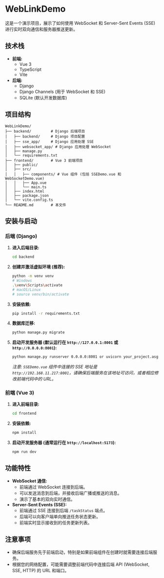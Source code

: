 # WebLinkDemo

这是一个演示项目，展示了如何使用 WebSocket 和 Server-Sent Events (SSE) 进行实时双向通信和服务器推送更新。

## 技术栈

*   **前端:**
    *   Vue 3
    *   TypeScript
    *   Vite
*   **后端:**
    *   Django
    *   Django Channels (用于 WebSocket 和 SSE)
    *   SQLite (默认开发数据库)

## 项目结构

```
WebLinkDemo/
├── backend/         # Django 后端项目
│   ├── backend/     # Django 项目配置
│   ├── sse_app/     # Django 应用处理 SSE
│   ├── websocket_app/ # Django 应用处理 WebSocket
│   ├── manage.py
│   └── requirements.txt
├── frontend/        # Vue 3 前端项目
│   ├── public/
│   ├── src/
│   │   ├── components/ # Vue 组件 (包括 SSEDemo.vue 和 WebSocketDemo.vue)
│   │   ├── App.vue
│   │   └── main.ts
│   ├── index.html
│   ├── package.json
│   └── vite.config.ts
└── README.md        # 本文件
```

## 安装与启动

### 后端 (Django)

1.  **进入后端目录:**
    ```bash
    cd backend
    ```

2.  **创建并激活虚拟环境 (推荐):**
    ```bash
    python -m venv venv
    # Windows
    .\venv\Scripts\activate
    # macOS/Linux
    # source venv/bin/activate
    ```

3.  **安装依赖:**
    ```bash
    pip install -r requirements.txt
    ```

4.  **数据库迁移:**
    ```bash
    python manage.py migrate
    ```

5.  **启动开发服务器 (默认运行在 `http://127.0.0.1:8001` 或 `http://0.0.0.0:8001`):**
    ```bash
    python manage.py runserver 0.0.0.0:8001 or uvicorn your_project.asgi:application --host 0.0.0.0 --port 8001 --reload
    ```
    *注意: `SSEDemo.vue` 组件中连接的 SSE 地址是 `http://192.168.11.217:8001`，请确保后端服务在该地址可访问，或者相应修改前端代码中的 URL。*

### 前端 (Vue 3)

1.  **进入前端目录:**
    ```bash
    cd frontend
    ```

2.  **安装依赖:**
    ```bash
    npm install
    ```

3.  **启动开发服务器 (通常运行在 `http://localhost:5173`):**
    ```bash
    npm run dev
    ```

## 功能特性

*   **WebSocket 通信:**
    *   前端通过 WebSocket 连接到后端。
    *   可以发送消息到后端，并接收后端广播或推送的消息。
    *   演示了基本的双向实时通信。
*   **Server-Sent Events (SSE):**
    *   前端通过 SSE 连接到后端 `/taskStatus` 端点。
    *   后端可以向客户端单向推送任务状态更新。
    *   前端实时显示接收到的任务更新列表。

## 注意事项

*   确保后端服务先于前端启动，特别是如果前端组件在创建时就需要连接后端服务。
*   根据您的网络配置，可能需要调整前端代码中连接后端 API (WebSocket, SSE, HTTP) 的 URL 和端口。
